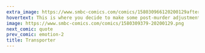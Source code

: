```yaml
---
extra_image: https://www.smbc-comics.com/comics/158030966120200129after.png
hovertext: This is where you decide to make some post-murder adjustments.
image: https://www.smbc-comics.com/comics/1580309379-20200129.png
next_comic: quote
prev_comic: emotion-2
title: Transporter
---
```


